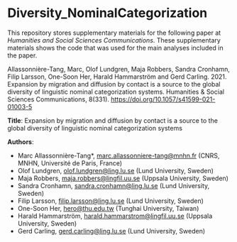 # Diversity_NominalCategorization

This repository stores supplementary materials for the following paper at _Humanities and Social Sciences Communications_. These supplementary materials shows the code that was used for the main analyses included in the paper.

Allassonnière-Tang, Marc, Olof Lundgren, Maja Robbers, Sandra Cronhamn, Filip Larsson, One-Soon Her, Harald Hammarström and Gerd Carling. 2021. Expansion by migration and diffusion by contact is a source to the global diversity of linguistic nominal categorization systems. Humanities & Social Sciences Communications, 8(331). https://doi.org/10.1057/s41599-021-01003-5

**Title**: Expansion by migration and diffusion by contact is a source to the global diversity of linguistic nominal categorization systems

**Authors**:

- Marc Allassonnière-Tang*, marc.allassonniere-tang@mnhn.fr (CNRS, MNHN, Université de Paris, France)
- Olof Lundgren, olof.lundgren@ling.lu.se (Lund University, Sweden)
- Maja Robbers, maja.robbers@lingfil.uu.se (Uppsala University, Sweden)
- Sandra Cronhamn, sandra.cronhamn@ling.lu.se (Lund University, Sweden)
- Filip Larsson, filip.larsson@ling.lu.se (Lund University, Sweden)
- One-Soon Her, hero@thu.edu.tw (Tunghai University, Taiwan)
- Harald Hammarström, harald.hammarstrom@lingfil.uu.se (Uppsala University, Sweden)
- Gerd Carling, gerd.carling@ling.lu.se (Lund University, Sweden)

